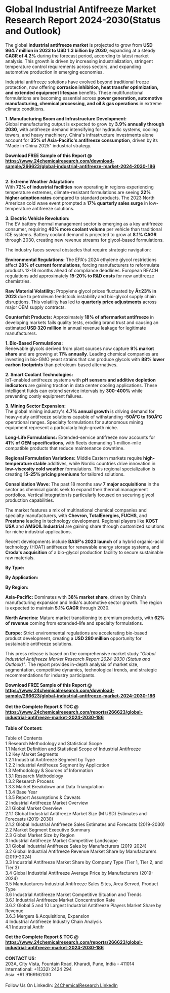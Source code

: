 <h1>Global Industrial Antifreeze Market Research Report 2024-2030(Status and Outlook)</h1><p>The global <strong>industrial antifreeze market</strong> is projected to grow from <strong>USD 964.7 million in 2023 to USD 1.3 billion by 2030</strong>, expanding at a steady <strong>CAGR of 4.2%</strong> during the forecast period, according to latest market analysis. This growth is driven by increasing industrialization, stringent temperature control requirements across sectors, and expanding automotive production in emerging economies.</p><p>Industrial antifreeze solutions have evolved beyond traditional freeze protection, now offering <strong>corrosion inhibition, heat transfer optimization, and extended equipment lifespan</strong> benefits. These multifunctional formulations are becoming essential across <strong>power generation, automotive manufacturing, chemical processing, and oil &amp; gas operations</strong> in extreme climate conditions.</p><p><strong>1. Manufacturing Boom and Infrastructure Development:</strong><br>
Global manufacturing output is expected to grow by <strong>3.9% annually through 2030</strong>, with antifreeze demand intensifying for hydraulic systems, cooling towers, and heavy machinery. China's infrastructure investments alone account for <strong>35% of Asia-Pacific's antifreeze consumption</strong>, driven by its "Made in China 2025" industrial strategy.</p><div><b>Download FREE Sample of this Report @ 
            <a href="https://www.24chemicalresearch.com/download-sample/266623/global-industrial-antifreeze-market-2024-2030-186">
            https://www.24chemicalresearch.com/download-sample/266623/global-industrial-antifreeze-market-2024-2030-186</a></b></div><br><p><strong>2. Extreme Weather Adaptation:</strong><br>
With <strong>72% of industrial facilities</strong> now operating in regions experiencing temperature extremes, climate-resistant formulations are seeing <strong>22% higher adoption rates</strong> compared to standard products. The 2023 North American cold wave event prompted a <strong>17% quarterly sales surge</strong> in low-temperature antifreeze solutions.</p><p><strong>3. Electric Vehicle Revolution:</strong><br>
The EV battery thermal management sector is emerging as a key antifreeze consumer, requiring <strong>40% more coolant volume</strong> per vehicle than traditional ICE systems. Battery coolant demand is projected to grow at <strong>8.1% CAGR</strong> through 2030, creating new revenue streams for glycol-based formulations.</p><p>The industry faces several obstacles that require strategic navigation:</p><p><strong>Environmental Regulations:</strong> The EPA's 2024 ethylene glycol restrictions affect <strong>28% of current formulations</strong>, forcing manufacturers to reformulate products 12-18 months ahead of compliance deadlines. European REACH regulations add approximately <strong>15-20% to R&amp;D costs</strong> for new antifreeze chemistries.</p><p><strong>Raw Material Volatility:</strong> Propylene glycol prices fluctuated by <strong>Â±23% in 2023</strong> due to petroleum feedstock instability and bio-glycol supply chain disruptions. This volatility has led to <strong>quarterly price adjustments</strong> across major OEM supply contracts.</p><p><strong>Counterfeit Products:</strong> Approximately <strong>18% of aftermarket antifreeze</strong> in developing markets fails quality tests, eroding brand trust and causing an estimated <strong>USD 320 million</strong> in annual revenue leakage for legitimate manufacturers.</p><p><strong>1. Bio-Based Formulations:</strong><br>
Renewable glycols derived from plant sources now capture <strong>9% market share</strong> and are growing at <strong>11% annually</strong>. Leading chemical companies are investing in bio-GMO yeast strains that can produce glycols with <strong>88% lower carbon footprints</strong> than petroleum-based alternatives.</p><p><strong>2. Smart Coolant Technologies:</strong><br>
IoT-enabled antifreeze systems with <strong>pH sensors and additive depletion indicators</strong> are gaining traction in data center cooling applications. These intelligent fluids can extend service intervals by <strong>300-400%</strong> while preventing costly equipment failures.</p><p><strong>3. Mining Sector Expansion:</strong><br>
The global mining industry's <strong>4.7% annual growth</strong> is driving demand for heavy-duty antifreeze solutions capable of withstanding <strong>-50Â°C to 150Â°C</strong> operational ranges. Specialty formulations for autonomous mining equipment represent a particularly high-growth niche.</p><p><strong>Long-Life Formulations:</strong> Extended-service antifreeze now accounts for <strong>41% of OEM specifications</strong>, with fleets demanding 1-million-mile compatible products that reduce maintenance downtime.</p><p><strong>Regional Formulation Variations:</strong> Middle Eastern markets require <strong>high-temperature stable</strong> additives, while Nordic countries drive innovation in <strong>low-viscosity cold weather</strong> formulations. This regional specialization is creating <strong>15-25% pricing premiums</strong> for tailored solutions.</p><p><strong>Consolidation Wave:</strong> The past 18 months saw <strong>7 major acquisitions</strong> in the sector as chemical giants seek to expand their thermal management portfolios. Vertical integration is particularly focused on securing glycol production capabilities.</p><p>The market features a mix of multinational chemical companies and specialty manufacturers, with <strong>Chevron, TotalEnergies, FUCHS</strong>, and <strong>Prestone</strong> leading in technology development. Regional players like <strong>KOST USA</strong> and <strong>AMSOIL Industrial</strong> are gaining share through customized solutions for niche industrial applications.</p><p>Recent developments include <strong>BASF's 2023 launch</strong> of a hybrid organic-acid technology (HOAT) antifreeze for renewable energy storage systems, and <strong>Croda's acquisition</strong> of a bio-glycol production facility to secure sustainable raw materials.</p><p><strong>By Type:</strong></p><p><strong>By Application:</strong></p><p><strong>By Region:</strong></p><p><strong>Asia-Pacific:</strong> Dominates with <strong>38% market share</strong>, driven by China's manufacturing expansion and India's automotive sector growth. The region is expected to maintain <strong>5.1% CAGR</strong> through 2030.</p><p><strong>North America:</strong> Mature market transitioning to premium products, with <strong>62% of revenue</strong> coming from extended-life and specialty formulations.</p><p><strong>Europe:</strong> Strict environmental regulations are accelerating bio-based product development, creating a <strong>USD 280 million</strong> opportunity for sustainable antifreeze solutions.</p><p>This press release is based on the comprehensive market study <em>"Global Industrial Antifreeze Market Research Report 2024-2030 (Status and Outlook)"</em>. The report provides in-depth analysis of market size, segmentation, competitive dynamics, technological trends, and strategic recommendations for industry participants.</p><div><b>Download FREE Sample of this Report @ 
            <a href="https://www.24chemicalresearch.com/download-sample/266623/global-industrial-antifreeze-market-2024-2030-186">
            https://www.24chemicalresearch.com/download-sample/266623/global-industrial-antifreeze-market-2024-2030-186</a></b></div><br><div><b>Get the Complete Report & TOC @ 
            <a href="https://www.24chemicalresearch.com/reports/266623/global-industrial-antifreeze-market-2024-2030-186">
            https://www.24chemicalresearch.com/reports/266623/global-industrial-antifreeze-market-2024-2030-186</a></b></div><br>
            <b>Table of Content:</b><p>Table of Contents<br />
1 Research Methodology and Statistical Scope<br />
1.1 Market Definition and Statistical Scope of Industrial Antifreeze<br />
1.2 Key Market Segments<br />
1.2.1 Industrial Antifreeze Segment by Type<br />
1.2.2 Industrial Antifreeze Segment by Application<br />
1.3 Methodology & Sources of Information<br />
1.3.1 Research Methodology<br />
1.3.2 Research Process<br />
1.3.3 Market Breakdown and Data Triangulation<br />
1.3.4 Base Year<br />
1.3.5 Report Assumptions & Caveats<br />
2 Industrial Antifreeze Market Overview<br />
2.1 Global Market Overview<br />
2.1.1 Global Industrial Antifreeze Market Size (M USD) Estimates and Forecasts (2019-2030)<br />
2.1.2 Global Industrial Antifreeze Sales Estimates and Forecasts (2019-2030)<br />
2.2 Market Segment Executive Summary<br />
2.3 Global Market Size by Region<br />
3 Industrial Antifreeze Market Competitive Landscape<br />
3.1 Global Industrial Antifreeze Sales by Manufacturers (2019-2024)<br />
3.2 Global Industrial Antifreeze Revenue Market Share by Manufacturers (2019-2024)<br />
3.3 Industrial Antifreeze Market Share by Company Type (Tier 1, Tier 2, and Tier 3)<br />
3.4 Global Industrial Antifreeze Average Price by Manufacturers (2019-2024)<br />
3.5 Manufacturers Industrial Antifreeze Sales Sites, Area Served, Product Type<br />
3.6 Industrial Antifreeze Market Competitive Situation and Trends<br />
3.6.1 Industrial Antifreeze Market Concentration Rate<br />
3.6.2 Global 5 and 10 Largest Industrial Antifreeze Players Market Share by Revenue<br />
3.6.3 Mergers & Acquisitions, Expansion<br />
4 Industrial Antifreeze Industry Chain Analysis<br />
4.1 Industrial Antifr</p><div><b>Get the Complete Report & TOC @ 
            <a href="https://www.24chemicalresearch.com/reports/266623/global-industrial-antifreeze-market-2024-2030-186">
            https://www.24chemicalresearch.com/reports/266623/global-industrial-antifreeze-market-2024-2030-186</a></b></div><br><b>CONTACT US:</b><br>
            203A, City Vista, Fountain Road, Kharadi, Pune, India - 411014<br>
            International: +1(332) 2424 294<br>
            Asia: +91 9169162030 <br><br>
            Follow Us On LinkedIn: <a href="https://www.linkedin.com/company/24chemicalresearch/">24ChemicalResearch LinkedIn</a>